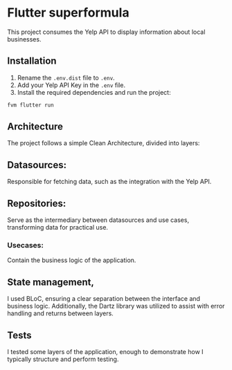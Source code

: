 # Flutter superformula

This project consumes the Yelp API to display information about local businesses.

## Installation

1. Rename the `.env.dist` file to `.env`.
2. Add your Yelp API Key in the `.env` file.
3. Install the required dependencies and run the project:

```bash
fvm flutter run
```

## Architecture
The project follows a simple Clean Architecture, divided into layers:

## Datasources: 
Responsible for fetching data, such as the integration with the Yelp API.

## Repositories:
Serve as the intermediary between datasources and use cases, transforming data for practical use.
### Usecases: 
Contain the business logic of the application.

## State management, 
I used BLoC, ensuring a clear separation between the interface and business logic. Additionally, the Dartz library was utilized to assist with error handling and returns between layers.

## Tests
I tested some layers of the application, enough to demonstrate how I typically structure and perform testing.